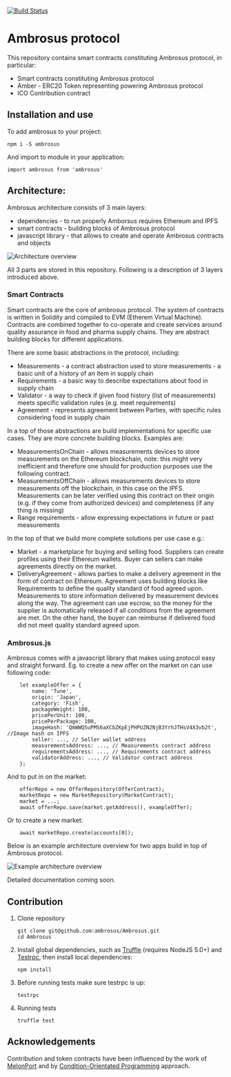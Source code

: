 [![Build Status](https://travis-ci.org/ambrosus/Ambrosus.svg?branch=master)](https://travis-ci.org/ambrosus/Ambrosus)

# Ambrosus protocol

This repository contains smart contracts constituting Ambrosus protocol, in particular:
- Smart contracts constituting Ambrosus protocol
- Amber - ERC20 Token representing powering Ambrosus protocol
- ICO Contribution contract

## Installation and use

To add ambrosus to your project:

```
npm i -S ambrosus
```

And import to module in your application:

```
import ambrosus from 'ambrosus'
```

## Architecture:

Ambrosus architecture consists of 3 main layers:

- dependencies - to run properly Amborsus requires Ethereum and IPFS
- smart contracts - building blocks of Ambrosus protocol
- javascript library - that allows to create and operate Ambrosus contracts and objects

![Architecture overview](https://raw.githubusercontent.com/ambrosus/Ambrosus/master/docs/architecture.png "Architecture overview")

All 3 parts are stored in this repository. Following is a description of 3 layers introduced above.

### Smart Contracts
Smart contracts are the core of ambrosus protocol. The system of contracts is written in Solidity and compiled to EVM (Etherem Virtual Machine).
Contracts are combined together to co-operate and create services around quality assurance in food and pharma supply chains. They are abstract building blocks for different applications.

There are some basic abstractions in the protocol, including:

- Measurements - a contract abstraction used to store measurements - a basic unit of a history of an item in supply chain
- Requirements - a basic way to describe expectations about food in supply chain
- Validator - a way to check if given food history (list of measurements) meets specific validation rules (e.g. meet requirements)
- Agreement - represents agreement between Parties, with specific rules considering food in supply chain

In a top of those abstractions are build implementations for specific use cases. They are more concrete building blocks. Examples are:

- MeasurementsOnChain - allows measurements devices to store measurements on the Ethereum blockchain, note: this might very inefficient and therefore one should for production purposes use the following contract.
- MeasurementsOffChain - allows measurements devices to store measurements off the blockchain, in this case on the IPFS. Measurements can be later verified using this contract on their origin (e.g. if they come from authorized devices) and completeness (if any thing is missing)
- Range requirements - allow expressing expectations in future or past measurements

In the top of that we build more complete solutions per use case e.g.:
- Market - a marketplace for buying and selling food. Suppliers can create profiles using their Ethereum wallets. Buyer can sellers can make agreements directly on the market.
- DeliveryAgreement - allows parties to make a delivery agreement in the form of contract on Ethereum. Agreement uses building blocks like Requirements to define the quality standard of food agreed upon. Measurements to store information delivered by measurement devices along the way. The agreement can use escrow, so the money for the supplier is automatically released if all conditions from the agreement are met. On the other hand, the buyer can reimburse if delivered food did not meet quality standard agreed upon.


### Ambrosus.js

Ambrosus comes with a javascript library that makes using protocol easy and straight forward.
Eg. to create a new offer on the market on can use following code:

```
    let exampleOffer = {
        name: 'Tune',
        origin: 'Japan',
        category: 'Fish',
        packageWeight: 100,
        pricePerUnit: 100,
        pricePerPackage: 100,
        imageHash: 'QmWWQSuPMS6aXCbZKpEjPHPUZN2NjB3YrhJTHsV4X3vb2t', //Image hash on IPFS
        seller: ..., // Seller wallet address 
        measurementsAddress: ..., // Measurements contract address
        requirementsAddress: ..., // Requirements contract address
        validatorAddress: ..., // Validator contract address
    };

```

And to put in on the market:
```
    offerRepo = new OfferRepository(OfferContract);
    marketRepo = new MarketRepository(MarketContract);
    market = ...;
    await offerRepo.save(market.getAddress(), exampleOffer);
```

Or to create a new market:

```
    await marketRepo.create(accounts[0]);
```

Below is an example architecture overview for two apps build in top of Ambrosus protocol.

![Example architecture overview](https://raw.githubusercontent.com/ambrosus/Ambrosus/master/docs/architecture%20example.png "Example architecture overview")


Detailed documentation coming soon.

## Contribution

1. Clone repository
    ```
    git clone git@github.com:ambrosus/Ambrosus.git
    cd Ambrosus
    ```

2. Install global dependencies, such as [Truffle](https://github.com/ConsenSys/truffle) (requires NodeJS 5.0+) and [Testrpc](https://github.com/ethereumjs/testrpc), then install local dependencies:
    ```
    npm install
	```

3. Before running tests make sure testrpc is up:
    ```
    testrpc
	```

4. Running tests
    ```
    truffle test
	```


## Acknowledgements

Contribution and token contracts have been influenced by the work of [MelonPort](https://github.com/melonproject/melon/) and by [Condition-Orientated Programming](https://medium.com/@gavofyork/condition-orientated-programming-969f6ba0161a) approach.


